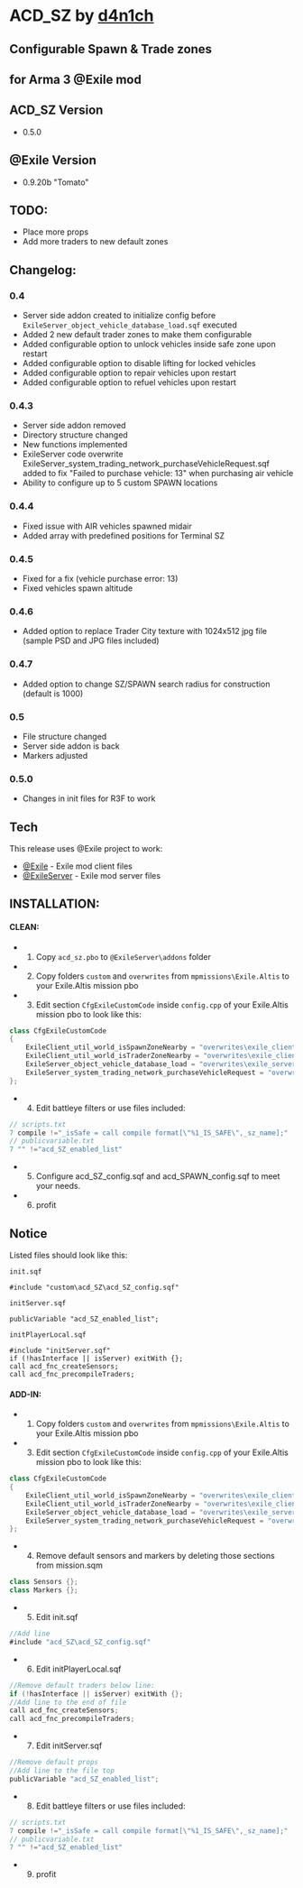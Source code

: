 ACD_SZ by [d4n1ch](mailto:d.e@acd.su)
=====================================
Configurable Spawn & Trade zones
--------------------------------
for Arma 3 @Exile mod
---------------------

ACD_SZ Version
--------------
* 0.5.0

@Exile Version
---------------
* 0.9.20b "Tomato"

TODO:
-----
  - Place more props
  - Add more traders to new default zones
  
Changelog:
----------
### 0.4
* Server side addon created to initialize config before `ExileServer_object_vehicle_database_load.sqf` executed
* Added 2 new default trader zones to make them configurable
* Added configurable option to unlock vehicles inside safe zone upon restart
* Added configurable option to disable lifting for locked vehicles
* Added configurable option to repair vehicles upon restart
* Added configurable option to refuel vehicles upon restart

### 0.4.3
* Server side addon removed
* Directory structure changed
* New functions implemented 
* ExileServer code overwrite ExileServer_system_trading_network_purchaseVehicleRequest.sqf added to fix "Failed to purchase vehicle: 13" when purchasing air vehicle
* Ability to configure up to 5 custom SPAWN locations

### 0.4.4
* Fixed issue with AIR vehicles spawned midair 
* Added array with predefined positions for Terminal SZ

### 0.4.5
* Fixed for a fix (vehicle purchase error: 13)
* Fixed vehicles spawn altitude

### 0.4.6
* Added option to replace Trader City texture with 1024x512 jpg file (sample PSD and JPG files included)

### 0.4.7
* Added option to change SZ/SPAWN search radius for construction (default is 1000)

### 0.5
* File structure changed
* Server side addon is back
* Markers adjusted

### 0.5.0
* Changes in init files for R3F to work

Tech
----

This release uses @Exile project to work:

* [@Exile](http://www.exilemod.com/) - Exile mod client files
* [@ExileServer](http://www.exilemod.com/) - Exile mod server files

INSTALLATION:
----
#### CLEAN:
* 1) Copy `acd_sz.pbo` to `@ExileServer\addons` folder
* 2) Copy folders `custom` and `overwrites` from `mpmissions\Exile.Altis` to your Exile.Altis mission pbo
* 3) Edit section `CfgExileCustomCode` inside `config.cpp` of your Exile.Altis mission pbo to look like this: 
```java
class CfgExileCustomCode 
{
	ExileClient_util_world_isSpawnZoneNearby = "overwrites\exile_client\code\ExileClient_util_world_isSpawnZoneNearby.sqf";
	ExileClient_util_world_isTraderZoneNearby = "overwrites\exile_client\code\ExileClient_util_world_isTraderZoneNearby.sqf";
	ExileServer_object_vehicle_database_load = "overwrites\exile_server\code\ExileServer_object_vehicle_database_load.sqf";
	ExileServer_system_trading_network_purchaseVehicleRequest = "overwrites\exile_server\code\ExileServer_system_trading_network_purchaseVehicleRequest.sqf";
};
```
* 4) Edit battleye filters or use files included:
```java
// scripts.txt
7 compile !="_isSafe = call compile format[\"%1_IS_SAFE\",_sz_name];"
// publicvariable.txt
7 "" !="acd_SZ_enabled_list"
```
* 5) Configure acd_SZ_config.sqf and acd_SPAWN_config.sqf to meet your needs.
* 6) profit

Notice
------
Listed files should look like this:

`init.sqf`
```
#include "custom\acd_SZ\acd_SZ_config.sqf"
```

`initServer.sqf`
```
publicVariable "acd_SZ_enabled_list";
```

`initPlayerLocal.sqf`
```
#include "initServer.sqf"
if (!hasInterface || isServer) exitWith {};
call acd_fnc_createSensors;
call acd_fnc_precompileTraders;
```

#### ADD-IN:
* 1) Copy folders `custom` and `overwrites` from `mpmissions\Exile.Altis` to your Exile.Altis mission pbo
* 3) Edit section `CfgExileCustomCode` inside `config.cpp` of your Exile.Altis mission pbo to look like this: 
```java
class CfgExileCustomCode 
{
	ExileClient_util_world_isSpawnZoneNearby = "overwrites\exile_client\code\ExileClient_util_world_isSpawnZoneNearby.sqf";
	ExileClient_util_world_isTraderZoneNearby = "overwrites\exile_client\code\ExileClient_util_world_isTraderZoneNearby.sqf";
	ExileServer_object_vehicle_database_load = "overwrites\exile_server\code\ExileServer_object_vehicle_database_load.sqf";
	ExileServer_system_trading_network_purchaseVehicleRequest = "overwrites\exile_server\code\ExileServer_system_trading_network_purchaseVehicleRequest.sqf";
};
```
* 4) Remove default sensors and markers by deleting those sections from mission.sqm
```java
class Sensors {};
class Markers {};
```
* 5) Edit init.sqf 
```java
//Add line
#include "acd_SZ\acd_SZ_config.sqf"
```
* 6) Edit initPlayerLocal.sqf
```java
//Remove default traders below line:
if (!hasInterface || isServer) exitWith {};
//Add line to the end of file
call acd_fnc_createSensors;
call acd_fnc_precompileTraders;
```
* 7) Edit initServer.sqf
```java
//Remove default props 
//Add line to the file top
publicVariable "acd_SZ_enabled_list";
```
* 8) Edit battleye filters or use files included:
```java
// scripts.txt
7 compile !="_isSafe = call compile format[\"%1_IS_SAFE\",_sz_name];"
// publicvariable.txt
7 "" !="acd_SZ_enabled_list"
```
* 9) profit
